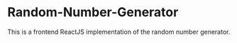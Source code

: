 # Random-Number-Generator
This is a frontend ReactJS implementation of the random number generator.
